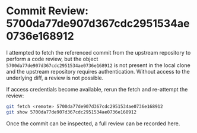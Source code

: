 # Commit Review: 5700da77de907d367cdc2951534ae0736e168912

I attempted to fetch the referenced commit from the upstream repository to perform a code review, but the object `5700da77de907d367cdc2951534ae0736e168912` is not present in the local clone and the upstream repository requires authentication. Without access to the underlying diff, a review is not possible.

If access credentials become available, rerun the fetch and re-attempt the review:

```bash
git fetch <remote> 5700da77de907d367cdc2951534ae0736e168912
git show 5700da77de907d367cdc2951534ae0736e168912
```

Once the commit can be inspected, a full review can be recorded here.
